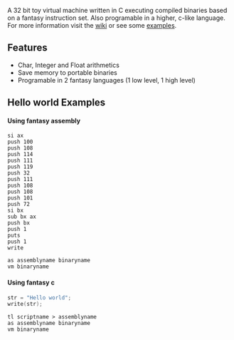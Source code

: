 A 32 bit toy virtual machine written in C executing compiled binaries based on a fantasy instruction set. Also programable in a higher, c-like language. For more information visit the [wiki](https://github.com/zarat/vm/wiki) or see some [examples](https://github.com/zarat/vm/tree/main/examples).

## Features
* Char, Integer and Float arithmetics
* Save memory to portable binaries
* Programable in 2 fantasy languages (1 low level, 1 high level)

## Hello world Examples

#### Using fantasy assembly

```Assembly
si ax
push 100
push 108
push 114
push 111
push 119
push 32
push 111
push 108
push 108
push 101
push 72
si bx
sub bx ax
push bx
push 1
puts
push 1
write
```

```
as assemblyname binaryname
vm binaryname
```

#### Using fantasy c

```C
str = "Hello world";
write(str);
```

```
tl scriptname > assemblyname
as assemblyname binaryname
vm binaryname
```
